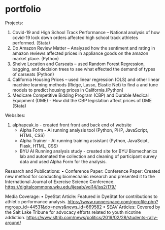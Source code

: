 # portfolio
Projects:
 1. Covid-19 and High School Track Performance – National analysis of how covid-19 lock down orders affected high school track athletes performed. (Stata)
 2. Do Amazon Review Matter – Analyzed how the sentiment and rating in amazon reviews affected prices in appliance goods on the amazon market place. (Python)
 3. Shelve Location and Carseats – used Random Forest Regression, bagging, and decision trees to see what effected the demand of types of carseats (Python)
 4. California Housing Prices – used linear regression (OLS) and other linear machine learning methods (Ridge, Lasso, Elastic Net) to find a and tune models to predict housing prices in California.(Python)
 5. Medicare Competitive Bidding Program (CBP) and Durable Medical Equipment (DME) -  How did the CBP legislation affect prices of DME (Stata)
    
Websites:
 1. alphapeak.io - created front front and back end of website
    - Alpha Form - AI running analysis tool (Python, PHP, JavaScript, HTML, CSS)
    - Alpha Trainer - AI running training assistant (Python, JavaScipt, Flask, HTML, CSS)
    - BYU AI Running analysis study - created site for BYU Biomechanics lab and automated the collection and cleaning of participant survey data and used Alpha Form for the analysis.
      
Research and Publications: 
•	Conference Paper: Conference Paper: Created new method for conducting biomechanic research and presented it to the International Journal of Exercise Science Conference.
https://digitalcommons.wku.edu/ijesab/vol14/iss2/179/

Media Coverage: 
•	DyeStat Article: Featured in DyeStat for contributions to athletic performance analysis. 
https://www.runnerspace.com/gprofile.php?mgroup_id=44531&do=news&news_id=669582
•	SEAV Articles: Covered by the Salt Lake Tribune for advocacy efforts related to youth nicotine addiction. 
https://www.sltrib.com/news/politics/2019/02/28/students-rally-around/

